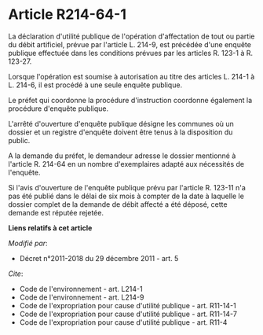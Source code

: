 # Article R214-64-1

La déclaration d'utilité publique de l'opération d'affectation de tout ou partie du débit artificiel, prévue par l'article L.
214-9, est précédée d'une enquête publique effectuée dans les conditions prévues par les articles R. 123-1 à R. 123-27. 

Lorsque l'opération est soumise à autorisation au titre des articles L. 214-1 à L. 214-6, il est procédé à une seule enquête
publique. 

Le préfet qui coordonne la procédure d'instruction coordonne également la procédure d'enquête publique.

L'arrêté d'ouverture d'enquête publique désigne les communes où un dossier et un registre d'enquête doivent être tenus à la
disposition du public.

A la demande du préfet, le demandeur adresse le dossier mentionné à l'article R. 214-64 en un nombre d'exemplaires adapté aux
nécessités de l'enquête. 

Si l'avis d'ouverture de l'enquête publique prévu par l'article R. 123-11 n'a pas été publié dans le délai de six mois à
compter de la date à laquelle le dossier complet de la demande de débit affecté a été déposé, cette demande est réputée
rejetée.

**Liens relatifs à cet article**

_Modifié par_:

  - Décret n°2011-2018 du 29 décembre 2011 - art. 5

_Cite_:

  - Code de l'environnement - art. L214-1
  - Code de l'environnement - art. L214-9
  - Code de l'expropriation pour cause d'utilité publique - art. R11-14-1
  - Code de l'expropriation pour cause d'utilité publique - art. R11-14-7
  - Code de l'expropriation pour cause d'utilité publique - art. R11-4
